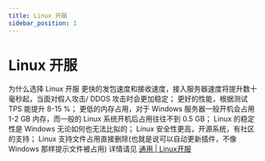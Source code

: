 ```yaml
---
title: Linux 开服
sidebar_position: 1
---
```


# Linux 开服
为什么选择 Linux 开服
更快的发包速度和接收速度，接入服务器速度将提升数十毫秒起，当面对假人攻击/ DDOS 攻击时会更加稳定；
更好的性能，根据测试 TPS 能提升 8-15 %；
更低的内存占用，对于 Windows 服务器一般开机会占用 1-2 GB 内存，而一般的 Linux 系统开机后占用往往不到 0.5 GB；
Linux 的稳定性是 Windows 无论如何也无法比拟的；
Linux 安全性更高，开源系统，有社区的支持；
Linux 支持文件占用直接删除(也就是说可以自动更新插件，不像 Windows 那样提示文件被占用)
详情请见 [通用 | Linux开服](https://yizhan.wiki/NitWikit/Sundry/Advance/Linux)
